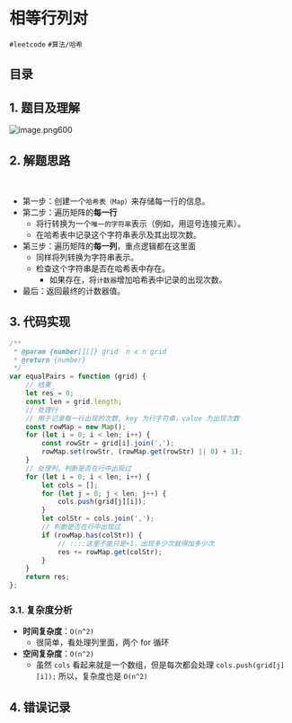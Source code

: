 
# 相等行列对

`#leetcode`  `#算法/哈希` 


## 目录
<!-- toc -->
 ## 1. 题目及理解 

![image.png600](https://832-1310531898.cos.ap-beijing.myqcloud.com/202407260948859.png?imageSlim)

## 2. 解题思路
 
- 第一步：创建一个`哈希表（Map）`来存储每一行的信息。 
- 第二步：遍历矩阵的**每一行**
	- 将行转换为一个`唯一的字符串`表示（例如，用逗号连接元素）。
	- 在哈希表中记录这个字符串表示及其出现次数。 
- 第三步：遍历矩阵的**每一列**，重点逻辑都在这里面
	- 同样将列转换为字符串表示。
	- 检查这个字符串是否在哈希表中存在。
		- 如果存在，将`计数器`增加哈希表中记录的出现次数。 
- 最后：返回最终的计数器值。

## 3. 代码实现

```javascript
/**  
 * @param {number[][]} grid  n x n grid  
 * @return {number}  
 */  
var equalPairs = function (grid) {  
    // 结果  
    let res = 0;  
    const len = grid.length;  
    // 处理行  
    // 用于记录每一行出现的次数, key 为行字符串，value 为出现次数  
    const rowMap = new Map();  
    for (let i = 0; i < len; i++) {  
        const rowStr = grid[i].join(',');  
        rowMap.set(rowStr, (rowMap.get(rowStr) || 0) + 1);  
    }  
    // 处理列，判断是否在行中出现过  
    for (let i = 0; i < len; i++) {  
        let cols = [];  
        for (let j = 0; j < len; j++) {  
            cols.push(grid[j][i]);  
        }  
        let colStr = cols.join(',');  
        // 判断是否在行中出现过  
        if (rowMap.has(colStr)) {  
            // ::::这里不能只是+1，出现多少次就得加多少次  
            res += rowMap.get(colStr);  
        }  
    }  
    return res;  
};
```

### 3.1. 复杂度分析

- **时间复杂度**：`O(n^2)`
	- 很简单，看处理列里面，两个 for 循环
- **空间复杂度**：`O(n^2)`
	- 虽然 `cols` 看起来就是一个数组，但是每次都会处理  `cols.push(grid[j][i]);` 所以，复杂度也是 `O(n^2)`

## 4. 错误记录
